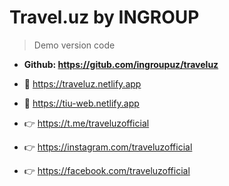 # Travel.uz by INGROUP
> Demo version code

- **Github: https://gitub.com/ingroupuz/traveluz**

- 🔗 https://traveluz.netlify.app
- 🔗 https://tiu-web.netlify.app

- 👉 https://t.me/traveluzofficial
- 👉 https://instagram.com/traveluzofficial
- 👉 https://facebook.com/traveluzofficial
